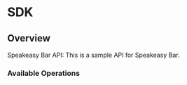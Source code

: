 # SDK


## Overview

Speakeasy Bar API: This is a sample API for Speakeasy Bar.

### Available Operations

